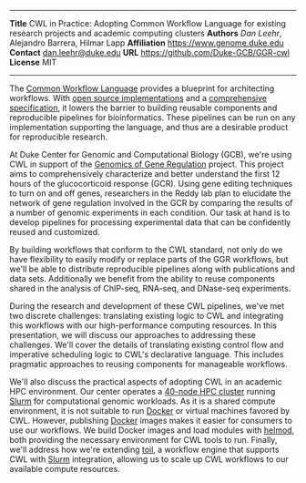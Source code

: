 --------------   -------------------------------------------
**Title**        CWL in Practice: Adopting Common Workflow Language for
                 existing research projects and academic computing 
                 clusters
**Authors**       _Dan Leehr_, Alejandro Barrera, Hilmar Lapp
**Affiliation**  https://www.genome.duke.edu
**Contact**      dan.leehr@duke.edu
**URL**          https://github.com/Duke-GCB/GGR-cwl
**License**      MIT
--------------   -------------------------------------------

The [Common Workflow Language][1] provides a blueprint for architecting workflows. With [open source implementations][2] and a [comprehensive specification][3], it lowers the barrier to building reusable components and reproducible pipelines for bioinformatics. These pipelines can be run on any implementation supporting the language, and thus are a desirable product for reproducible research.

At Duke Center for Genomic and Computational Biology (GCB), we're using CWL in support of the [Genomics of Gene Regulation][4] project. This project aims to comprehensively characterize and better understand the first 12 hours of the glucocorticoid response (GCR). Using gene editing techniques to turn on and off genes, researchers in the Reddy lab plan to elucidate the network of gene regulation involved in the GCR by comparing the results of a number of genomic experiments in each condition. Our task at hand is to develop pipelines for processing experimental data that can be confidently reused and customized. 

By building workflows that conform to the CWL standard, not only do we have flexibility to easily modify or replace parts of the GGR workflows, but we'll be able to distribute reproducible pipelines along with publications and data sets. Additionally we benefit from the ability to reuse components shared in the analysis of ChIP-seq, RNA-seq, and DNase-seq experiments.

During the research and development of these CWL pipelines, we've met two discrete challenges: translating existing logic to CWL and integrating this workflows with our high-performance computing resources. In this presentation, we will discuss our approaches to addressing these challenges. We'll cover the details of translating existing control flow and imperative scheduling logic to CWL's declarative language. This includes pragmatic approaches to reusing components for manageable workflows.

We'll also discuss the practical aspects of adopting CWL in an academic HPC environment. Our center operates a [40-node HPC cluster](https://www.genome.duke.edu/cores-and-services/computational-solutions/compute-environments-genomics) running [Slurm][6] for computational genomic workloads. As it is a shared compute environment, it is not suitable to run [Docker][5] or virtual machines favored by CWL. However, publishing [Docker][5] images makes it easier for consumers to use our workflows. We build Docker images and load modules with [helmod][7], both providing the necessary environment for CWL tools to run. Finally, we'll address how we're extending [toil][8], a workflow engine that supports CWL with [Slurm][6] integration, allowing us to scale up CWL workflows to our available compute resources.

[1]: http://www.commonwl.org
[2]: http://www.commonwl.org/#Implementations
[3]: http://www.commonwl.org/draft-3/
[4]: http://reddylab.org/projects/
[5]: http://docker.com
[6]: http://slurm.schedmd.com
[7]: http://rc.fas.harvard.edu/helmod/
[8]: http://toil.readthedocs.org/en/releases-3.1.x/essentials.html
